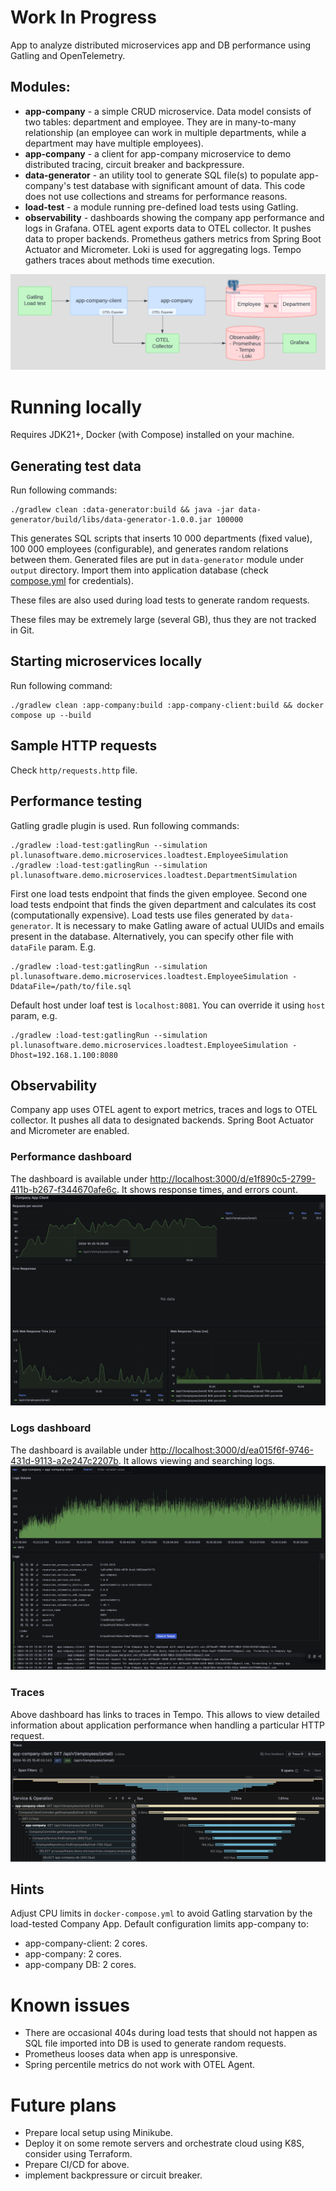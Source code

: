 # Work In Progress
App to analyze distributed microservices app and DB performance using Gatling and OpenTelemetry.

## Modules:
* **app-company** - a simple CRUD microservice. Data model consists of two tables: department and employee.
They are in many-to-many relationship (an employee can work in multiple departments, while a department may have multiple employees).
* **app-company** - a client for app-company microservice to demo distributed tracing, circuit breaker and backpressure.
* **data-generator** - an utility tool to generate SQL file(s) to populate app-company's test database with significant amount of data.
This code does not use collections and streams for performance reasons.
* **load-test** - a module running pre-defined load tests using Gatling.
* **observability** - dashboards showing the company app performance and logs in Grafana. OTEL agent exports data to OTEL collector.
It pushes data to proper backends. Prometheus gathers metrics from Spring Boot Actuator and Micrometer.
Loki is used for aggregating logs. Tempo gathers traces about methods time execution.

![](./readme-assets/img/c4-diagram.jpg)

# Running locally
Requires JDK21+, Docker (with Compose) installed on your machine.

## Generating test data
Run following commands:
```shell
./gradlew clean :data-generator:build && java -jar data-generator/build/libs/data-generator-1.0.0.jar 100000
```
This generates SQL scripts that inserts 10 000 departments (fixed value), 100 000 employees (configurable), and generates random relations between them.
Generated files are put in `data-generator` module under `output` directory. Import them into application database (check [compose.yml](compose.yml) for credentials).

These files are also used during load tests to generate random requests.

These files may be extremely large (several GB), thus they are not tracked in Git.

## Starting microservices locally
Run following command:
```shell
./gradlew clean :app-company:build :app-company-client:build && docker compose up --build
```

## Sample HTTP requests
Check `http/requests.http` file.

## Performance testing
Gatling gradle plugin is used. Run following commands:
```shell
./gradlew :load-test:gatlingRun --simulation pl.lunasoftware.demo.microservices.loadtest.EmployeeSimulation
./gradlew :load-test:gatlingRun --simulation pl.lunasoftware.demo.microservices.loadtest.DepartmentSimulation
```
First one load tests endpoint that finds the given employee. Second one load tests endpoint that finds the given department and calculates its cost (computationally expensive).
Load tests use files generated by `data-generator`. It is necessary to make Gatling aware of actual UUIDs and emails present in the database.
Alternatively, you can specify other file with `dataFile` param. E.g.
```shell
./gradlew :load-test:gatlingRun --simulation pl.lunasoftware.demo.microservices.loadtest.EmployeeSimulation -DdataFile=/path/to/file.sql
```
Default host under loaf test is `localhost:8081`. You can override it using `host` param, e.g.
```shell
./gradlew :load-test:gatlingRun --simulation pl.lunasoftware.demo.microservices.loadtest.EmployeeSimulation -Dhost=192.168.1.100:8080
```

## Observability
Company app uses OTEL agent to export metrics, traces and logs to OTEL collector. It pushes all data to designated backends. Spring Boot Actuator and Micrometer are enabled.

### Performance dashboard
The dashboard is available under [http://localhost:3000/d/e1f890c5-2799-411b-b267-f344670afe6c](http://localhost:3000/d/e1f890c5-2799-411b-b267-f344670afe6c).
It shows response times, and errors count.
![](./readme-assets/img/grafana-monitoring.png)

### Logs dashboard
The dashboard is available under [http://localhost:3000/d/ea015f6f-9746-431d-9113-a2e247c2207b](http://localhost:3000/d/ea015f6f-9746-431d-9113-a2e247c2207b).
It allows viewing and searching logs.
![](./readme-assets/img/grafana-logs.png)

### Traces
Above dashboard has links to traces in Tempo. This allows to view detailed information about application performance when handling a particular HTTP request.
![](./readme-assets/img/grafana-traces.png)

## Hints
Adjust CPU limits in `docker-compose.yml` to avoid Gatling starvation by the load-tested Company App. Default configuration limits app-company to:
* app-company-client: 2 cores.
* app-company: 2 cores.
* app-company DB: 2 cores.

# Known issues
* There are occasional 404s during load tests that should not happen as SQL file imported into DB is used to generate random requests.
* Prometheus looses data when app is unresponsive.
* Spring percentile metrics do not work with OTEL Agent.

# Future plans
* Prepare local setup using Minikube.
* Deploy it on some remote servers and orchestrate cloud using K8S, consider using Terraform.
* Prepare CI/CD for above.
* implement backpressure or circuit breaker.

